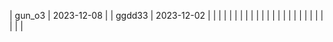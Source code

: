 | gun_o3 | 2023-12-08 |
| ggdd33 | 2023-12-02 |
|        |            |
|        |            |
|        |            |
|        |            |
|        |            |
|        |            |
|        |            |
|        |            |
